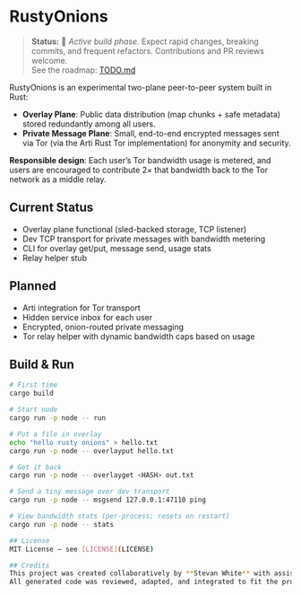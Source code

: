# RustyOnions

> **Status:** 🚧 *Active build phase.* Expect rapid changes, breaking commits, and frequent refactors. Contributions and PR reviews welcome.  
> See the roadmap: [TODO.md](TODO.md)

RustyOnions is an experimental two-plane peer-to-peer system built in Rust:

- **Overlay Plane**: Public data distribution (map chunks + safe metadata) stored redundantly among all users.
- **Private Message Plane**: Small, end-to-end encrypted messages sent via Tor (via the Arti Rust Tor implementation) for anonymity and security.

**Responsible design**: Each user’s Tor bandwidth usage is metered, and users are encouraged to contribute 2× that bandwidth back to the Tor network as a middle relay.

## Current Status
- Overlay plane functional (sled-backed storage, TCP listener)
- Dev TCP transport for private messages with bandwidth metering
- CLI for overlay get/put, message send, usage stats
- Relay helper stub

## Planned
- Arti integration for Tor transport
- Hidden service inbox for each user
- Encrypted, onion-routed private messaging
- Tor relay helper with dynamic bandwidth caps based on usage

## Build & Run
```bash
# First time
cargo build

# Start node
cargo run -p node -- run

# Put a file in overlay
echo "hello rusty onions" > hello.txt
cargo run -p node -- overlayput hello.txt

# Get it back
cargo run -p node -- overlayget <HASH> out.txt

# Send a tiny message over dev transport
cargo run -p node -- msgsend 127.0.0.1:47110 ping

# View bandwidth stats (per-process; resets on restart)
cargo run -p node -- stats

## License
MIT License — see [LICENSE](LICENSE)

## Credits
This project was created collaboratively by **Stevan White** with assistance from **OpenAI’s ChatGPT** (GPT-5).
All generated code was reviewed, adapted, and integrated to fit the project’s goals.
